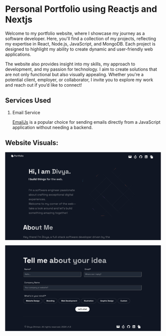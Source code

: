 # Personal Portfolio using Reactjs and Nextjs




Welcome to my portfolio website, where I showcase my journey as a software developer. Here, you'll find a collection of my projects, reflecting my expertise in React, Node.js, JavaScript, and MongoDB. Each project is designed to highlight my ability to create dynamic and user-friendly web applications.

The website also provides insight into my skills, my approach to development, and my passion for technology. I aim to create solutions that are not only functional but also visually appealing. Whether you're a potential client, employer, or collaborator, I invite you to explore my work and reach out if you’d like to connect!

## Services Used

1. Email Service

    [EmailJs](https://www.emailjs.com)
    is a popular choice for sending emails directly from a JavaScript application without needing a backend.





## Website Visuals:

![](image/portfolio.png)

![](image/portfolio-contact-form.png)
